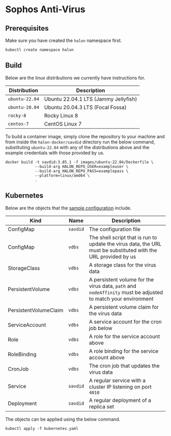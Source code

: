 # Sophos Anti-Virus

## Prerequisites

Make sure you have created the `halon` namespace first.

```
kubectl create namespace halon
```

## Build

Below are the linux distributions we currently have instructions for.

| Distribution   | Description                          |
| -------------- | -----------------------------------  |
| `ubuntu-22.04` | Ubuntu 22.04.1 LTS (Jammy Jellyfish) |
| `ubuntu-20.04` | Ubuntu 20.04.3 LTS (Focal Fossa)     |
| `rocky-8`      | Rocky Linux 8                        |
| `centos-7`     | CentOS Linux 7                       |

To build a container image, simply clone the repository to your machine and from inside the `halon-docker/savdid` directory run the below command, substituting `ubuntu-22.04` with any of the distributions above and the example credentials with those provided by us.

```
docker build -t savdid:3.85.1 -f images/ubuntu-22.04/Dockerfile \
             --build-arg HALON_REPO_USER=exampleuser \
             --build-arg HALON_REPO_PASS=examplepass \
             --platform=linux/amd64 \
             .
```

## Kubernetes

Below are the objects that the [sample configuration](kubernetes.yaml) include.

Kind                  | Name     | Description                                                                                                     |
--------------------- | -------- | --------------------------------------------------------------------------------------------------------------- |
ConfigMap             | `savdid` | The configuration file                                                                                          |
ConfigMap             | `vdbs`   | The shell script that is run to update the virus data, the URL must be substituted with the URL provided by us  |
StorageClass          | `vdbs`   | A storage class for the virus data                                                                              |
PersistentVolume      | `vdbs`   | A persistent volume for the virus data, `path` and `nodeAffinity` must be adjusted to match your environment    |
PersistentVolumeClaim | `vdbs`   | A persistent volume claim for the virus data                                                                    |
ServiceAccount        | `vdbs`   | A service account for the cron job below                                                                        |
Role                  | `vdbs`   | A role for the service account above                                                                            |
RoleBinding           | `vdbs`   | A role binding for the service account above                                                                    |
CronJob               | `vdbs`   | The cron job that updates the virus data                                                                        |
Service               | `savdid` | A regular service with a cluster IP listening on port `4010`                                                    |
Deployment            | `savdid` | A regular deployment of a replica set                                                                           |

The objects can be applied using the below command.

```
kubectl apply -f kubernetes.yaml
```
